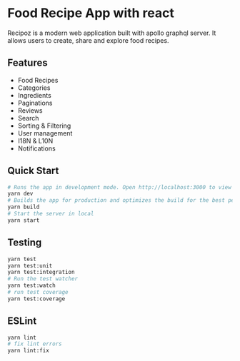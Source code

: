 # Food Recipe App with react

Recipoz is a modern web application built with apollo graphql server. 
It allows users to create, share and explore food recipes.

## Features

- Food Recipes
- Categories
- Ingredients
- Paginations
- Reviews
- Search
- Sorting & Filtering
- User management
- I18N & L10N
- Notifications

## Quick Start

```bash
# Runs the app in development mode. Open http://localhost:3000 to view it in the browser.
yarn dev
# Builds the app for production and optimizes the build for the best performance.
yarn build
# Start the server in local
yarn start
```

## Testing

```bash
yarn test
yarn test:unit
yarn test:integration
# Run the test watcher
yarn test:watch
# run test coverage
yarn test:coverage
```

## ESLint

```bash
yarn lint
# fix lint errors
yarn lint:fix
```